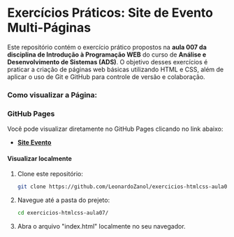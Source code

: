 # Exercícios Práticos: Site de Evento Multi-Páginas

Este repositório contém o exercício prático propostos na **aula 007 da disciplina de Introdução à Programação WEB** do curso de **Análise e Desenvolvimento de Sistemas (ADS)**. O objetivo desses exercícios é praticar a criação de páginas web básicas utilizando HTML e CSS, além de aplicar o uso de Git e GitHub para controle de versão e colaboração.

### Como visualizar a Página:

### GitHub Pages
Você pode visualizar diretamente no GitHub Pages clicando no link abaixo:
- **[Site Evento](https://leonardozanol.github.io/exercicios-htmlcss-aula07/)**

#### Visualizar localmente
1. Clone este repositório:
    ```bash
    git clone https://github.com/LeonardoZanol/exercicios-htmlcss-aula07.git
    ````
2. Navegue até a pasta do prejeto:
    ```bash
    cd exercicios-htmlcss-aula07/
    ````

3. Abra o arquivo "index.html" localmente no seu navegador.
